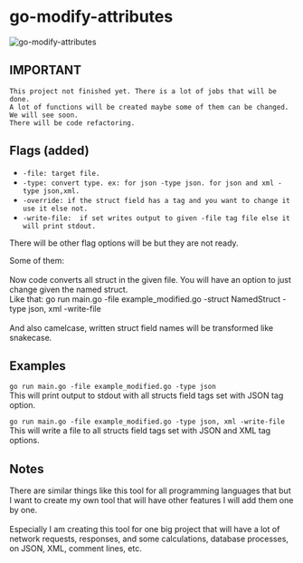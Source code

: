 # go-modify-attributes

![go-modify-attributes](https://user-images.githubusercontent.com/33835461/112892143-a0845300-90e1-11eb-8247-78d5ecae8875.gif)

## IMPORTANT
```
This project not finished yet. There is a lot of jobs that will be done. 
A lot of functions will be created maybe some of them can be changed. We will see soon.
There will be code refactoring.
```

## Flags (added)
- ``` -file: target file. ```
- ``` -type: convert type. ex: for json -type json. for json and xml -type json,xml. ```
- ``` -override: if the struct field has a tag and you want to change it use it else not. ```
- ``` -write-file:  if set writes output to given -file tag file else it will print stdout. ```

There will be other flag options will be but they are not ready.

Some of them:
<br><br>
Now code converts all struct in the given file. You will have an option to just change given the named struct.
<br>
Like that: go run main.go -file example_modified.go -struct NamedStruct -type json, xml -write-file 
<br><br>
And also camelcase, written struct field names will be transformed like snakecase.
## Examples

``` go run main.go -file example_modified.go -type json ```
<br>
This will print output to stdout with all structs field tags set with JSON tag option.

``` go run main.go -file example_modified.go -type json, xml -write-file ```
<br>
This will write a file to all structs field tags set with JSON and XML tag options.

## Notes

There are similar things like this tool for all programming languages that but I want to create my own tool that will have other features I will add them one by one.
<br><br>
Especially I am creating this tool for one big project that will have a lot of network requests, responses, and some calculations, database processes,  on JSON,  XML, comment lines, etc.
